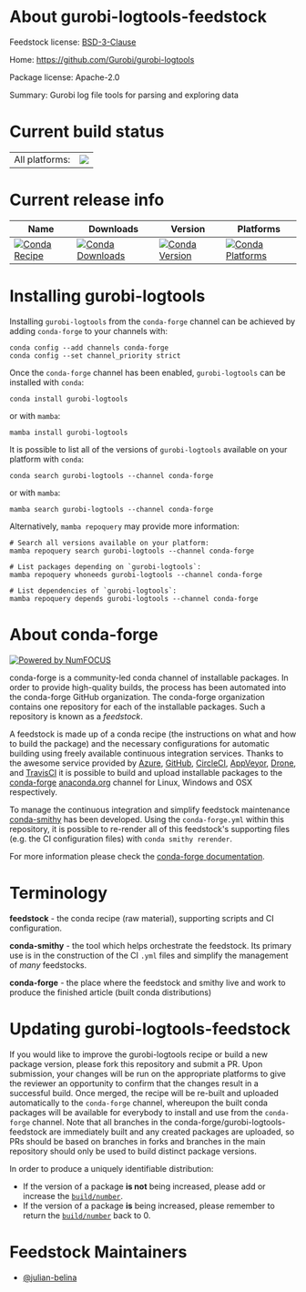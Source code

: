 About gurobi-logtools-feedstock
===============================

Feedstock license: [BSD-3-Clause](https://github.com/conda-forge/gurobi-logtools-feedstock/blob/main/LICENSE.txt)

Home: https://github.com/Gurobi/gurobi-logtools

Package license: Apache-2.0

Summary: Gurobi log file tools for parsing and exploring data

Current build status
====================


<table><tr><td>All platforms:</td>
    <td>
      <a href="https://dev.azure.com/conda-forge/feedstock-builds/_build/latest?definitionId=20826&branchName=main">
        <img src="https://dev.azure.com/conda-forge/feedstock-builds/_apis/build/status/gurobi-logtools-feedstock?branchName=main">
      </a>
    </td>
  </tr>
</table>

Current release info
====================

| Name | Downloads | Version | Platforms |
| --- | --- | --- | --- |
| [![Conda Recipe](https://img.shields.io/badge/recipe-gurobi--logtools-green.svg)](https://anaconda.org/conda-forge/gurobi-logtools) | [![Conda Downloads](https://img.shields.io/conda/dn/conda-forge/gurobi-logtools.svg)](https://anaconda.org/conda-forge/gurobi-logtools) | [![Conda Version](https://img.shields.io/conda/vn/conda-forge/gurobi-logtools.svg)](https://anaconda.org/conda-forge/gurobi-logtools) | [![Conda Platforms](https://img.shields.io/conda/pn/conda-forge/gurobi-logtools.svg)](https://anaconda.org/conda-forge/gurobi-logtools) |

Installing gurobi-logtools
==========================

Installing `gurobi-logtools` from the `conda-forge` channel can be achieved by adding `conda-forge` to your channels with:

```
conda config --add channels conda-forge
conda config --set channel_priority strict
```

Once the `conda-forge` channel has been enabled, `gurobi-logtools` can be installed with `conda`:

```
conda install gurobi-logtools
```

or with `mamba`:

```
mamba install gurobi-logtools
```

It is possible to list all of the versions of `gurobi-logtools` available on your platform with `conda`:

```
conda search gurobi-logtools --channel conda-forge
```

or with `mamba`:

```
mamba search gurobi-logtools --channel conda-forge
```

Alternatively, `mamba repoquery` may provide more information:

```
# Search all versions available on your platform:
mamba repoquery search gurobi-logtools --channel conda-forge

# List packages depending on `gurobi-logtools`:
mamba repoquery whoneeds gurobi-logtools --channel conda-forge

# List dependencies of `gurobi-logtools`:
mamba repoquery depends gurobi-logtools --channel conda-forge
```


About conda-forge
=================

[![Powered by
NumFOCUS](https://img.shields.io/badge/powered%20by-NumFOCUS-orange.svg?style=flat&colorA=E1523D&colorB=007D8A)](https://numfocus.org)

conda-forge is a community-led conda channel of installable packages.
In order to provide high-quality builds, the process has been automated into the
conda-forge GitHub organization. The conda-forge organization contains one repository
for each of the installable packages. Such a repository is known as a *feedstock*.

A feedstock is made up of a conda recipe (the instructions on what and how to build
the package) and the necessary configurations for automatic building using freely
available continuous integration services. Thanks to the awesome service provided by
[Azure](https://azure.microsoft.com/en-us/services/devops/), [GitHub](https://github.com/),
[CircleCI](https://circleci.com/), [AppVeyor](https://www.appveyor.com/),
[Drone](https://cloud.drone.io/welcome), and [TravisCI](https://travis-ci.com/)
it is possible to build and upload installable packages to the
[conda-forge](https://anaconda.org/conda-forge) [anaconda.org](https://anaconda.org/)
channel for Linux, Windows and OSX respectively.

To manage the continuous integration and simplify feedstock maintenance
[conda-smithy](https://github.com/conda-forge/conda-smithy) has been developed.
Using the ``conda-forge.yml`` within this repository, it is possible to re-render all of
this feedstock's supporting files (e.g. the CI configuration files) with ``conda smithy rerender``.

For more information please check the [conda-forge documentation](https://conda-forge.org/docs/).

Terminology
===========

**feedstock** - the conda recipe (raw material), supporting scripts and CI configuration.

**conda-smithy** - the tool which helps orchestrate the feedstock.
                   Its primary use is in the construction of the CI ``.yml`` files
                   and simplify the management of *many* feedstocks.

**conda-forge** - the place where the feedstock and smithy live and work to
                  produce the finished article (built conda distributions)


Updating gurobi-logtools-feedstock
==================================

If you would like to improve the gurobi-logtools recipe or build a new
package version, please fork this repository and submit a PR. Upon submission,
your changes will be run on the appropriate platforms to give the reviewer an
opportunity to confirm that the changes result in a successful build. Once
merged, the recipe will be re-built and uploaded automatically to the
`conda-forge` channel, whereupon the built conda packages will be available for
everybody to install and use from the `conda-forge` channel.
Note that all branches in the conda-forge/gurobi-logtools-feedstock are
immediately built and any created packages are uploaded, so PRs should be based
on branches in forks and branches in the main repository should only be used to
build distinct package versions.

In order to produce a uniquely identifiable distribution:
 * If the version of a package **is not** being increased, please add or increase
   the [``build/number``](https://docs.conda.io/projects/conda-build/en/latest/resources/define-metadata.html#build-number-and-string).
 * If the version of a package **is** being increased, please remember to return
   the [``build/number``](https://docs.conda.io/projects/conda-build/en/latest/resources/define-metadata.html#build-number-and-string)
   back to 0.

Feedstock Maintainers
=====================

* [@julian-belina](https://github.com/julian-belina/)

